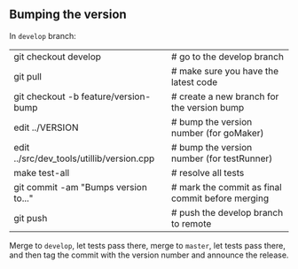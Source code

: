 ## Bumping the version

In `develop` branch:

|                                           |                                                  |
| ----------------------------------------- | ------------------------------------------------ |
| git checkout develop                      | # go to the develop branch                       |
| git pull                                  | # make sure you have the latest code             |
| git checkout -b feature/version-bump      | # create a new branch for the version bump       |
| edit ../VERSION                           | # bump the version number (for goMaker)          |
| edit ../src/dev_tools/utillib/version.cpp | # bump the version number (for testRunner)       |
| make test-all                             | # resolve all tests                              |
| git commit -am "Bumps version to..."      | # mark the commit as final commit before merging |
| git push                                  | # push the develop branch to remote              |

Merge to `develop`, let tests pass there, merge to `master`, let tests pass there, and then tag
the commit with the version number and announce the release.
